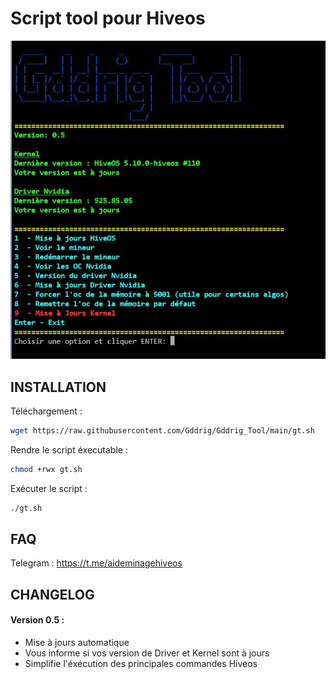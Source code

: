 # Script tool pour Hiveos

![alt text](https://github.com/Gddrig/Gddrig_Tool/blob/main/v05.JPG)

## INSTALLATION

Téléchargement :
```sh
wget https://raw.githubusercontent.com/Gddrig/Gddrig_Tool/main/gt.sh
```
Rendre le script éxecutable :
```sh
chmod +rwx gt.sh
```
Exécuter le script :
```sh
./gt.sh
```

## FAQ

Telegram : https://t.me/aideminagehiveos

## CHANGELOG 

#### Version 0.5 :

- Mise à jours automatique
- Vous informe si vos version de Driver et Kernel sont à jours
- Simplifie l'éxécution des principales commandes Hiveos

